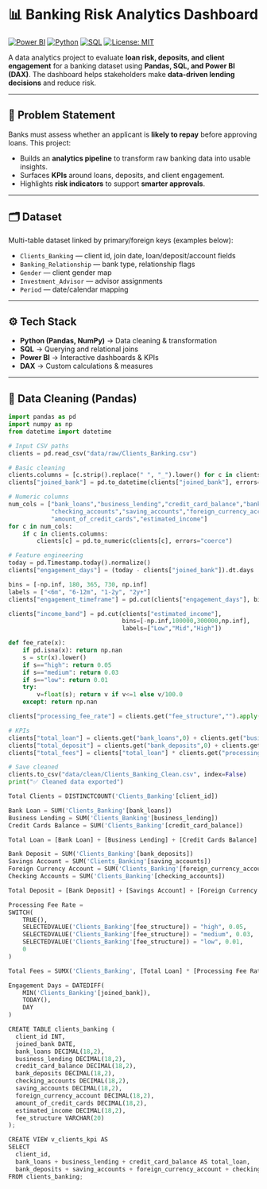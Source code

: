 # 📊 Banking Risk Analytics Dashboard

[![Power BI](https://img.shields.io/badge/Power%20BI-DAX-blue)]()
[![Python](https://img.shields.io/badge/Python-Pandas-green)]()
[![SQL](https://img.shields.io/badge/SQL-Relational%20Joins-orange)]()
[![License: MIT](https://img.shields.io/badge/License-MIT-lightgrey.svg)]()

A data analytics project to evaluate **loan risk, deposits, and client engagement** for a banking dataset using **Pandas, SQL, and Power BI (DAX)**. The dashboard helps stakeholders make **data-driven lending decisions** and reduce risk.

---

## 🎯 Problem Statement
Banks must assess whether an applicant is **likely to repay** before approving loans. This project:
- Builds an **analytics pipeline** to transform raw banking data into usable insights.
- Surfaces **KPIs** around loans, deposits, and client engagement.
- Highlights **risk indicators** to support **smarter approvals**.

---

## 🗂️ Dataset
Multi-table dataset linked by primary/foreign keys (examples below):
- `Clients_Banking` — client id, join date, loan/deposit/account fields  
- `Banking_Relationship` — bank type, relationship flags  
- `Gender` — client gender map  
- `Investment_Advisor` — advisor assignments  
- `Period` — date/calendar mapping  

---

## ⚙️ Tech Stack
- **Python (Pandas, NumPy)** → Data cleaning & transformation  
- **SQL** → Querying and relational joins  
- **Power BI** → Interactive dashboards & KPIs  
- **DAX** → Custom calculations & measures  

---

## 🧹 Data Cleaning (Pandas)

```python
import pandas as pd
import numpy as np
from datetime import datetime

# Input CSV paths
clients = pd.read_csv("data/raw/Clients_Banking.csv")

# Basic cleaning
clients.columns = [c.strip().replace(" ", "_").lower() for c in clients.columns]
clients["joined_bank"] = pd.to_datetime(clients["joined_bank"], errors="coerce")

# Numeric columns
num_cols = ["bank_loans","business_lending","credit_card_balance","bank_deposits",
            "checking_accounts","saving_accounts","foreign_currency_account",
            "amount_of_credit_cards","estimated_income"]
for c in num_cols:
    if c in clients.columns:
        clients[c] = pd.to_numeric(clients[c], errors="coerce")

# Feature engineering
today = pd.Timestamp.today().normalize()
clients["engagement_days"] = (today - clients["joined_bank"]).dt.days

bins = [-np.inf, 180, 365, 730, np.inf]
labels = ["<6m", "6-12m", "1-2y", "2y+"]
clients["engagement_timeframe"] = pd.cut(clients["engagement_days"], bins=bins, labels=labels)

clients["income_band"] = pd.cut(clients["estimated_income"],
                                bins=[-np.inf,100000,300000,np.inf],
                                labels=["Low","Mid","High"])

def fee_rate(x):
    if pd.isna(x): return np.nan
    s = str(x).lower()
    if s=="high": return 0.05
    if s=="medium": return 0.03
    if s=="low": return 0.01
    try:
        v=float(s); return v if v<=1 else v/100.0
    except: return np.nan

clients["processing_fee_rate"] = clients.get("fee_structure","").apply(fee_rate)

# KPIs
clients["total_loan"] = clients.get("bank_loans",0) + clients.get("business_lending",0) + clients.get("credit_card_balance",0)
clients["total_deposit"] = clients.get("bank_deposits",0) + clients.get("saving_accounts",0) + clients.get("foreign_currency_account",0) + clients.get("checking_accounts",0)
clients["total_fees"] = clients["total_loan"] * clients.get("processing_fee_rate",0)

# Save cleaned
clients.to_csv("data/clean/Clients_Banking_Clean.csv", index=False)
print("✅ Cleaned data exported")

Total Clients = DISTINCTCOUNT('Clients_Banking'[client_id])

Bank Loan = SUM('Clients_Banking'[bank_loans])
Business Lending = SUM('Clients_Banking'[business_lending])
Credit Cards Balance = SUM('Clients_Banking'[credit_card_balance])

Total Loan = [Bank Loan] + [Business Lending] + [Credit Cards Balance]

Bank Deposit = SUM('Clients_Banking'[bank_deposits])
Savings Account = SUM('Clients_Banking'[saving_accounts])
Foreign Currency Account = SUM('Clients_Banking'[foreign_currency_account])
Checking Accounts = SUM('Clients_Banking'[checking_accounts])

Total Deposit = [Bank Deposit] + [Savings Account] + [Foreign Currency Account] + [Checking Accounts]

Processing Fee Rate =
SWITCH(
    TRUE(),
    SELECTEDVALUE('Clients_Banking'[fee_structure]) = "high", 0.05,
    SELECTEDVALUE('Clients_Banking'[fee_structure]) = "medium", 0.03,
    SELECTEDVALUE('Clients_Banking'[fee_structure]) = "low", 0.01,
    0
)

Total Fees = SUMX('Clients_Banking', [Total Loan] * [Processing Fee Rate])

Engagement Days = DATEDIFF(
    MIN('Clients_Banking'[joined_bank]),
    TODAY(),
    DAY
)

CREATE TABLE clients_banking (
  client_id INT,
  joined_bank DATE,
  bank_loans DECIMAL(18,2),
  business_lending DECIMAL(18,2),
  credit_card_balance DECIMAL(18,2),
  bank_deposits DECIMAL(18,2),
  checking_accounts DECIMAL(18,2),
  saving_accounts DECIMAL(18,2),
  foreign_currency_account DECIMAL(18,2),
  amount_of_credit_cards DECIMAL(18,2),
  estimated_income DECIMAL(18,2),
  fee_structure VARCHAR(20)
);

CREATE VIEW v_clients_kpi AS
SELECT
  client_id,
  bank_loans + business_lending + credit_card_balance AS total_loan,
  bank_deposits + saving_accounts + foreign_currency_account + checking_accounts AS total_deposit
FROM clients_banking;
